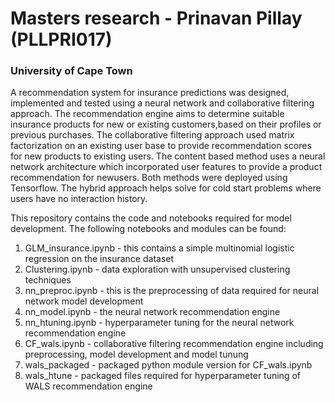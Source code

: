 # Masters research - Prinavan Pillay (PLLPRI017)
### University of Cape Town

A  recommendation  system  for  insurance  predictions was  designed,  implemented  and tested using a neural network and collaborative filtering approach.  The recommendation engine aims to determine suitable insurance products for new or existing customers,based on their profiles or previous purchases.  The collaborative filtering approach used matrix factorization on an existing user base to provide recommendation scores for new products to existing users.  The content based method uses a neural network architecture which incorporated user features to provide a product recommendation for newusers.  Both  methods  were  deployed  using Tensorflow.  The hybrid approach helps solve for cold start problems where users have no interaction history.

This repository contains the code and notebooks required for model development. The following notebooks and modules can be found:

1. GLM_insurance.ipynb - this contains a simple multinomial logistic regression on the insurance dataset
2. Clustering.ipynb - data exploration with unsupervised clustering techniques
3. nn_preproc.ipynb - this is the preprocessing of data required for neural network model development
4. nn_model.ipynb - the neural network recommendation engine
5. nn_htuning.ipynb - hyperparameter tuning for the neural network recommendation engine
6. CF_wals.ipynb - collaborative filtering recommendation engine including preprocessing, model development and model tunung
7. wals_packaged - packaged python module version for CF_wals.ipynb
8. wals_htune - packaged files required for hyperparameter tuning of WALS recommendation engine
